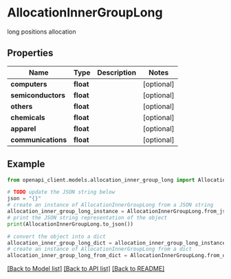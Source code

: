 # AllocationInnerGroupLong

long positions allocation

## Properties

Name | Type | Description | Notes
------------ | ------------- | ------------- | -------------
**computers** | **float** |  | [optional] 
**semiconductors** | **float** |  | [optional] 
**others** | **float** |  | [optional] 
**chemicals** | **float** |  | [optional] 
**apparel** | **float** |  | [optional] 
**communications** | **float** |  | [optional] 

## Example

```python
from openapi_client.models.allocation_inner_group_long import AllocationInnerGroupLong

# TODO update the JSON string below
json = "{}"
# create an instance of AllocationInnerGroupLong from a JSON string
allocation_inner_group_long_instance = AllocationInnerGroupLong.from_json(json)
# print the JSON string representation of the object
print(AllocationInnerGroupLong.to_json())

# convert the object into a dict
allocation_inner_group_long_dict = allocation_inner_group_long_instance.to_dict()
# create an instance of AllocationInnerGroupLong from a dict
allocation_inner_group_long_from_dict = AllocationInnerGroupLong.from_dict(allocation_inner_group_long_dict)
```
[[Back to Model list]](../README.md#documentation-for-models) [[Back to API list]](../README.md#documentation-for-api-endpoints) [[Back to README]](../README.md)


